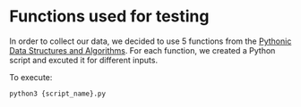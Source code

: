 # Functions used for testing

In order to collect our data, we decided to use 5 functions from the [Pythonic Data Structures and Algorithms](https://github.com/keon/algorithms). 
For each function, we created a Python script and excuted it for different inputs.

To execute:
```bash
python3 {script_name}.py
```
